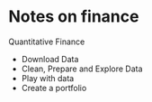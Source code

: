 # Notes on finance

Quantitative Finance
  * Download Data
  * Clean, Prepare and Explore Data
  * Play with data
  * Create a portfolio

